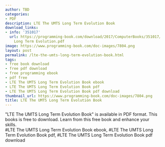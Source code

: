 ```yaml
---
author: TBD
categories:
- PDF
description: LTE The UMTS Long Term Evolution Book
download_links:
- info: '351017'
  url: https://programming-book.com/download/2017/ComputerBooks/351017/LTE The UMTS
    Long Term Evolution.pdf
image: https://www.programming-book.com/doc-images/7804.png
layout: post
permalink: /lte-the-umts-long-term-evolution-book.html
tags:
- free book download
- free pdf download
- free programming ebook
- pdf free
- LTE The UMTS Long Term Evolution Book ebook
- LTE The UMTS Long Term Evolution Book pdf
- LTE The UMTS Long Term Evolution Book pdf download
thumbnail_url: https://www.programming-book.com/doc-images/7804.png
title: LTE The UMTS Long Term Evolution Book
---
```


 
<div class="item-desc text-justify">
  "LTE The UMTS Long Term Evolution Book" is available in PDF format. This books is free to download. Learn from this free book and enhance your skills.
  <br>
  #LTE The UMTS Long Term Evolution Book ebook, #LTE The UMTS Long Term Evolution Book pdf, #LTE The UMTS Long Term Evolution Book pdf download
</div>